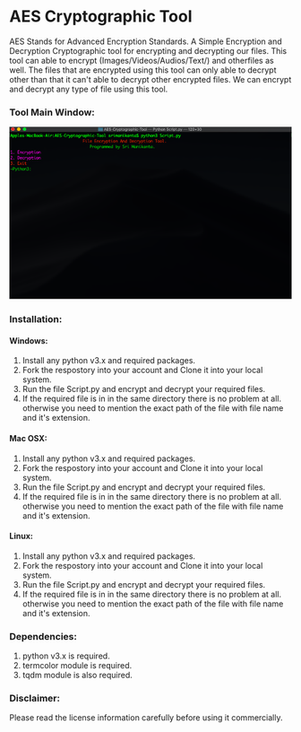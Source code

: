 # AES Cryptographic Tool

AES Stands for Advanced Encryption Standards. 
A Simple Encryption and Decryption Cryptographic tool for encrypting and decrypting our files.
This tool can able to encrypt (Images/Videos/Audios/Text/) and otherfiles as well.
The files that are encrypted using this tool can only able to decrypt other than that it can't able to decrypt other encrypted files.
We can encrypt and decrypt any type of file using this tool.

### Tool Main Window:

![](Mainwindow.png)


### Installation:

#### Windows:

1. Install any python v3.x and required packages.
2. Fork the respostory into your account and Clone it into your local system.
3. Run the file Script.py and encrypt and decrypt your required files.
4. If the required file is in in the same directory there is no problem at all. otherwise you need to mention the exact path of the file with file name and it's extension.

#### Mac OSX:

1. Install any python v3.x and required packages.
2. Fork the respostory into your account and Clone it into your local system.
3. Run the file Script.py and encrypt and decrypt your required files.
4. If the required file is in in the same directory there is no problem at all. otherwise you need to mention the exact path of the file with file name and it's extension.

#### Linux:

1. Install any python v3.x and required packages.
2. Fork the respostory into your account and Clone it into your local system.
3. Run the file Script.py and encrypt and decrypt your required files.
4. If the required file is in in the same directory there is no problem at all. otherwise you need to mention the exact path of the file with file name and it's extension.

### Dependencies:

1. python v3.x is required.
2. termcolor module is required.
3. tqdm module is also required.

### Disclaimer:

Please read the license information carefully before using it commercially.



